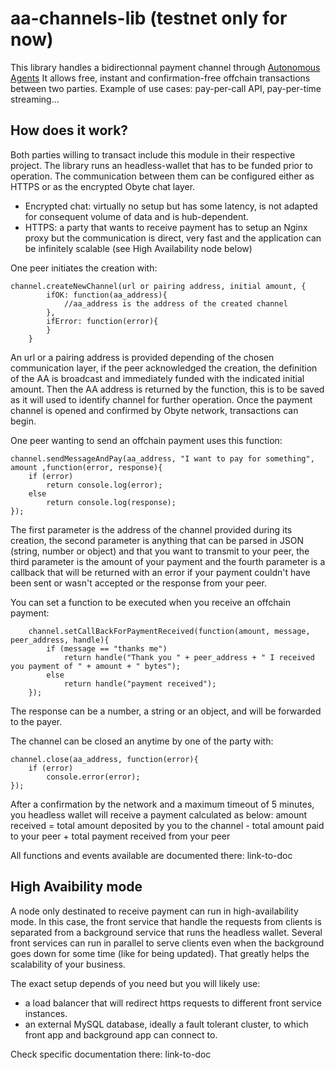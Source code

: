 # aa-channels-lib (testnet only for now)

This library handles a bidirectionnal payment channel through [Autonomous Agents](https://medium.com/obyte/introducing-autonomous-agents-6fe12fb12aa3)
It allows free, instant and confirmation-free offchain transactions between two parties.
Example of use cases: pay-per-call API, pay-per-time streaming...

## How does it work?

Both parties willing to transact include this module in their respective project. The library runs an headless-wallet that has to be funded prior to operation. 
The communication between them can be configured either as HTTPS or as the encrypted Obyte chat layer.
- Encrypted chat: virtually no setup but has some latency, is not adapted for consequent volume of data and is hub-dependent.
- HTTPS: a party that wants to receive payment has to setup an Nginx proxy but the communication is direct, very fast and the application can be infinitely scalable (see High Availability node below)

One peer initiates the creation with:
```
channel.createNewChannel(url or pairing address, initial amount, {
		ifOK: function(aa_address){
			//aa_address is the address of the created channel
		},
		ifError: function(error){
		}
	}
```
An url or a pairing address is provided depending of the chosen communication layer, if the peer acknowledged the creation, the definition of the AA is broadcast and immediately funded with the indicated initial amount. Then the AA address is returned by the function, this is to be saved as it will used to identify channel for further operation.
Once the payment channel is opened and confirmed by Obyte network, transactions can begin.

One peer wanting to send an offchain payment uses this function:

```
channel.sendMessageAndPay(aa_address, "I want to pay for something", amount ,function(error, response){
	if (error)
		return console.log(error);
	else
		return console.log(response);
});
```
The first parameter is the address of the channel provided during its creation, the second parameter is anything that can be parsed in JSON (string, number or object) and that you want to transmit to your peer, the third parameter is the amount of your payment and the fourth parameter is a callback that will be returned with an error if your payment couldn't have been sent or wasn't accepted or the response from your peer.

You can set a function to be executed when you receive an offchain payment:
```
	channel.setCallBackForPaymentReceived(function(amount, message, peer_address, handle){
		if (message == "thanks me")
			return handle("Thank you " + peer_address + " I received you payment of " + amount + " bytes");
		else
			return handle("payment received");
	});

```
The response can be a number, a string or an object, and will be forwarded to the payer.


The channel can be closed an anytime by one of the party with:
```
channel.close(aa_address, function(error){
	if (error)
		console.error(error);
});
```
After a confirmation by the network and a maximum timeout of 5 minutes, you headless wallet will receive a payment calculated as below:
amount received = total amount deposited by you to the channel - total amount paid to your peer + total payment received from your peer

All functions and events available are documented there: link-to-doc

## High Avaibility mode
A node only destinated to receive payment can run in high-availability mode. In this case, the front service that handle the requests from clients is separated from a background service that runs the headless wallet. Several front services can run in parallel to serve clients even when the background goes down for some time (like for being updated). That greatly helps the scalability of your business.

The exact setup depends of you need but you will likely use:
- a load balancer that will redirect https requests to different front service instances.
- an external MySQL database, ideally a fault tolerant cluster, to which front app and background app can connect to.

Check specific documentation there: link-to-doc